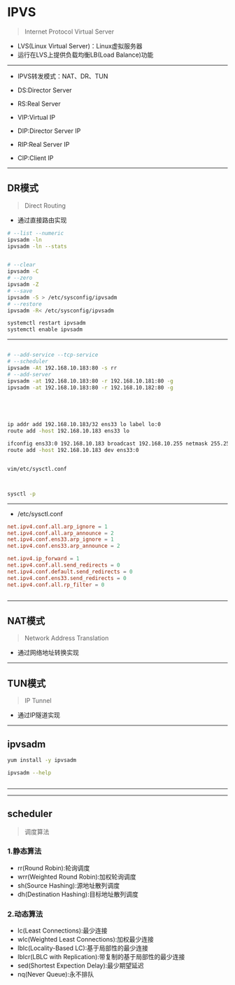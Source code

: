 # IPVS
> Internet Protocol Virtual Server

- LVS(Linux Virtual Server)：Linux虚拟服务器
- 运行在LVS上提供负载均衡LB(Load Balance)功能

---


- IPVS转发模式：NAT、DR、TUN


- DS:Director Server
- RS:Real Server
- VIP:Virtual IP
- DIP:Director Server IP
- RIP:Real Server IP
- CIP:Client IP

---
## DR模式
>Direct Routing
- 通过直接路由实现


```sh
# --list --numeric
ipvsadm -ln
ipvsadm -ln --stats


# --clear
ipvsadm -C
# --zero
ipvsadm -Z
# --save
ipvsadm -S > /etc/sysconfig/ipvsadm
# --restore
ipvsadm -R< /etc/sysconfig/ipvsadm

systemctl restart ipvsadm
systemctl enable ipvsadm

```
---

```sh

# --add-service --tcp-service
# --scheduler
ipvsadm -At 192.168.10.183:80 -s rr
# --add-server
ipvsadm -at 192.168.10.183:80 -r 192.168.10.181:80 -g
ipvsadm -at 192.168.10.183:80 -r 192.168.10.182:80 -g





ip addr add 192.168.10.183/32 ens33 lo label lo:0
route add -host 192.168.10.183 ens33 lo

ifconfig ens33:0 192.168.10.183 broadcast 192.168.10.255 netmask 255.255.255.0 up
route add -host 192.168.10.183 dev ens33:0


vim/etc/sysctl.conf



sysctl -p

```


---


- /etc/sysctl.conf
```conf
net.ipv4.conf.all.arp_ignore = 1
net.ipv4.conf.all.arp_announce = 2
net.ipv4.conf.ens33.arp_ignore = 1
net.ipv4.conf.ens33.arp_announce = 2

net.ipv4.ip_forward = 1
net.ipv4.conf.all.send_redirects = 0
net.ipv4.conf.default.send_redirects = 0
net.ipv4.conf.ens33.send_redirects = 0
net.ipv4.conf.all.rp_filter = 0
```
```sh


```


---
## NAT模式
> Network Address Translation

- 通过网络地址转换实现
---
## TUN模式
> IP Tunnel
- 通过IP隧道实现

---
## ipvsadm

```sh
yum install -y ipvsadm

ipvsadm --help



```
---


---

## scheduler
> 调度算法

### 1.静态算法
- rr(Round Robin):轮询调度
- wrr(Weighted Round Robin):加权轮询调度
- sh(Source Hashing):源地址散列调度
- dh(Destination Hashing):目标地址散列调度

### 2.动态算法
- lc(Least Connections):最少连接
- wlc(Weighted Least Connections):加权最少连接
- lblc(Locality-Based LC):基于局部性的最少连接
- lblcr(LBLC with Replication):带复制的基于局部性的最少连接
- sed(Shortest Expection Delay):最少期望延迟
- nq(Never Queue):永不排队